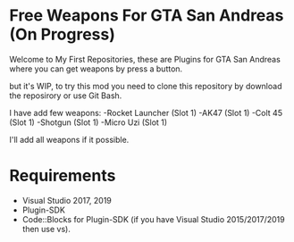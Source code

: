 # Free Weapons For GTA San Andreas (On Progress)
Welcome to My First Repositories, these are Plugins for GTA San Andreas where you can get weapons by press a button.

but it's WIP, to try this mod you need to clone this repository by download the reposirory or use Git Bash.

I have add few weapons:
-Rocket Launcher (Slot 1)
-AK47 (Slot 1)
-Colt 45 (Slot 1)
-Shotgun (Slot 1)
-Micro Uzi (Slot 1)

I'll add all weapons if it possible.

# Requirements
- Visual Studio 2017, 2019
- Plugin-SDK
- Code::Blocks for Plugin-SDK (if you have Visual Studio 2015/2017/2019 then use vs).
